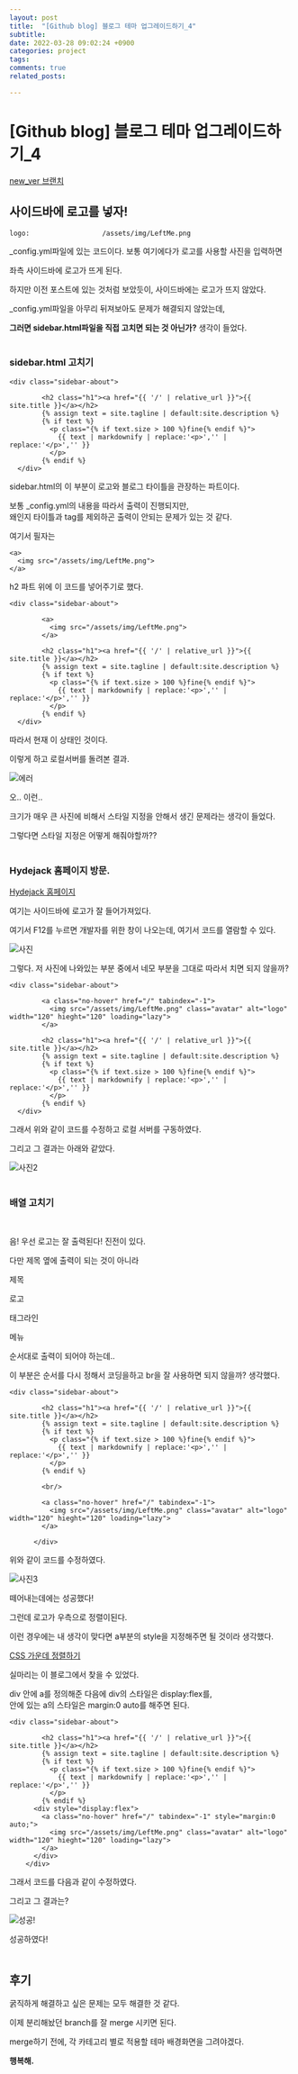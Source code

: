 ```yaml
---
layout: post
title:  "[Github blog] 블로그 테마 업그레이드하기_4"
subtitle: 
date: 2022-03-28 09:02:24 +0900
categories: project
tags:
comments: true
related_posts:

---
```


# [Github blog] 블로그 테마 업그레이드하기_4

[new_ver 브랜치](https://github.com/WookeyKim95/WookeyKim95.github.io/tree/new_ver)

## 사이드바에 로고를 넣자!<br/>

```
logo:                  /assets/img/LeftMe.png
```

_config.yml파일에 있는 코드이다. 보통 여기에다가 로고를 사용할 사진을 입력하면<br/>

좌측 사이드바에 로고가 뜨게 된다.<br/>

하지만 이전 포스트에 있는 것처럼 보았듯이, 사이드바에는 로고가 뜨지 않았다.<br/>

_config.yml파일을 아무리 뒤져보아도 문제가 해결되지 않았는데,<br/>

**그러면 sidebar.html파일을 직접 고치면 되는 것 아닌가?** 생각이 들었다.<br/>
<br/>

### sidebar.html 고치기<br/>

```
<div class="sidebar-about">

        <h2 class="h1"><a href="{{ '/' | relative_url }}">{{ site.title }}</a></h2>
        {% assign text = site.tagline | default:site.description %}
        {% if text %}
          <p class="{% if text.size > 100 %}fine{% endif %}">
            {{ text | markdownify | replace:'<p>','' | replace:'</p>','' }}
          </p>
        {% endif %}
  </div>
```

sidebar.html의 이 부분이 로고와 블로그 타이틀을 관장하는 파트이다.<br/>

보통 _config.yml의 내용을 따라서 출력이 진행되지만,<br/>
왜인지 타이틀과 tag를 제외하곤 출력이 안되는 문제가 있는 것 같다.<br/>

여기서 필자는 

```
<a>
  <img src="/assets/img/LeftMe.png">
</a>
```
h2 파트 위에 이 코드를 넣어주기로 했다.<br/>

```
<div class="sidebar-about">

        <a>
          <img src="/assets/img/LeftMe.png">
        </a>

        <h2 class="h1"><a href="{{ '/' | relative_url }}">{{ site.title }}</a></h2>
        {% assign text = site.tagline | default:site.description %}
        {% if text %}
          <p class="{% if text.size > 100 %}fine{% endif %}">
            {{ text | markdownify | replace:'<p>','' | replace:'</p>','' }}
          </p>
        {% endif %}
  </div>
```

따라서 현재 이 상태인 것이다.<br/>

이렇게 하고 로컬서버를 돌려본 결과.<br/>

![에러](https://github.com/WookeyKim95/WookeyKim95.github.io/blob/main/assets/img/project/2022-03-28-project_1.jpg?raw=true)

오.. 이런..<br/>

크기가 매우 큰 사진에 비해서 스타일 지정을 안해서 생긴 문제라는 생각이 들었다.<br/>

그렇다면 스타일 지정은 어떻게 해줘야할까??<br/>
<br/>

### Hydejack 홈페이지 방문.<br/>

[Hydejack 홈페이지](https://hydejack.com/docs/config/#changing-accent-colors-and-sidebar-images)

여기는 사이드바에 로고가 잘 들어가져있다.<br/>

여기서 F12를 누르면 개발자를 위한 창이 나오는데, 여기서 코드를 열람할 수 있다.<br/>

![사진](https://github.com/WookeyKim95/WookeyKim95.github.io/blob/main/assets/img/project/2022-03-28-project_2.jpg?raw=true)

그렇다. 저 사진에 나와있는 부분 중에서 네모 부분을 그대로 따라서 치면 되지 않을까?

```
<div class="sidebar-about">

        <a class="no-hover" href="/" tabindex="-1">
          <img src="/assets/img/LeftMe.png" class="avatar" alt="logo" width="120" hieght="120" loading="lazy">
        </a>

        <h2 class="h1"><a href="{{ '/' | relative_url }}">{{ site.title }}</a></h2>
        {% assign text = site.tagline | default:site.description %}
        {% if text %}
          <p class="{% if text.size > 100 %}fine{% endif %}">
            {{ text | markdownify | replace:'<p>','' | replace:'</p>','' }}
          </p>
        {% endif %}
  </div>
```
그래서 위와 같이 코드를 수정하고 로컬 서버를 구동하였다.<br/>

그리고 그 결과는 아래와 같았다.<br/>

![사진2](https://github.com/WookeyKim95/WookeyKim95.github.io/blob/main/assets/img/project/2022-03-28-project_3.jpg?raw=true)
<br/>
<br/>

### 배열 고치기<br/>
<br/>

음! 우선 로고는 잘 출력된다! 진전이 있다.<br/>

다만 제목 옆에 출력이 되는 것이 아니라<br/>

제목<br/>

로고<br/>

태그라인<br/>

메뉴<br/>

순서대로 출력이 되어야 하는데..<br/>

이 부분은 순서를 다시 정해서 코딩을하고 br을 잘 사용하면 되지 않을까? 생각했다.<br/>

```
<div class="sidebar-about">

        <h2 class="h1"><a href="{{ '/' | relative_url }}">{{ site.title }}</a></h2>
        {% assign text = site.tagline | default:site.description %}
        {% if text %}
          <p class="{% if text.size > 100 %}fine{% endif %}">
            {{ text | markdownify | replace:'<p>','' | replace:'</p>','' }}
          </p>
        {% endif %}
          
        <br/>

        <a class="no-hover" href="/" tabindex="-1">
          <img src="/assets/img/LeftMe.png" class="avatar" alt="logo" width="120" hieght="120" loading="lazy">
        </a>

      </div>
```

위와 같이 코드를 수정하였다.<br/>

![사진3](https://github.com/WookeyKim95/WookeyKim95.github.io/blob/main/assets/img/project/2022-03-28-project_4.jpg?raw=true)

떼어내는데에는 성공했다!<br/>

그런데 로고가 우측으로 정렬이된다.<br/>

이런 경우에는 내 생각이 맞다면 a부분의 style을 지정해주면 될 것이라 생각했다.<br/>

[CSS 가운데 정렬하기](https://deeplify.dev/front-end/markup/align-div-center)

실마리는 이 블로그에서 찾을 수 있었다.<br/>

div 안에 a를 정의해준 다음에 div의 스타일은 display:flex를,<br/>
안에 있는 a의 스타일은 margin:0 auto를 해주면 된다.<br/>

```
<div class="sidebar-about">

        <h2 class="h1"><a href="{{ '/' | relative_url }}">{{ site.title }}</a></h2>
        {% assign text = site.tagline | default:site.description %}
        {% if text %}
          <p class="{% if text.size > 100 %}fine{% endif %}">
            {{ text | markdownify | replace:'<p>','' | replace:'</p>','' }}
          </p>
        {% endif %}
      <div style="display:flex">
        <a class="no-hover" href="/" tabindex="-1" style="margin:0 auto;">
          <img src="/assets/img/LeftMe.png" class="avatar" alt="logo" width="120" hieght="120" loading="lazy">
        </a>
      </div>
    </div>
```
그래서 코드를 다음과 같이 수정하였다.<br/>

그리고 그 결과는?<br/>

![성공!](https://github.com/WookeyKim95/WookeyKim95.github.io/blob/main/assets/img/project/2022-03-28-project_5.jpg?raw=true)

성공하였다!<br/>
<Br/>

## 후기<br/>

굵직하게 해결하고 싶은 문제는 모두 해결한 것 같다.<br/>

이제 분리해놨던 branch를 잘 merge 시키면 된다.<br/>

merge하기 전에, 각 카테고리 별로 적용할 테마 배경화면을 그려야겠다.<br/>

**행복해.**